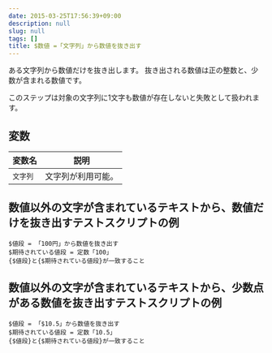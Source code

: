 ```yaml
---
date: 2015-03-25T17:56:39+09:00
description: null
slug: null
tags: []
title: $数値 =「文字列」から数値を抜き出す
---
```


ある文字列から数値だけを抜き出します。
抜き出される数値は正の整数と、少数が含まれる数値です。

このステップは対象の文字列に1文字も数値が存在しないと失敗として扱われます。

## 変数

変数名 | 説明
------|---------
`文字列` | 文字列が利用可能。

## 数値以外の文字が含まれているテキストから、数値だけを抜き出すテストスクリプトの例

```
$値段 = 「100円」から数値を抜き出す
$期待されている値段 = 定数「100」
{$値段}と{$期待されている値段}が一致すること
```

## 数値以外の文字が含まれているテキストから、少数点がある数値を抜き出すテストスクリプトの例

```
$値段 = 「$10.5」から数値を抜き出す
$期待されている値段 = 定数「10.5」
{$値段}と{$期待されている値段}が一致すること
```
